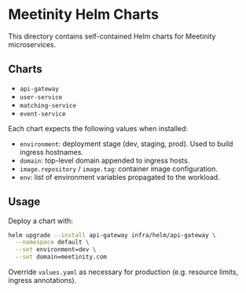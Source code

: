 # Meetinity Helm Charts

This directory contains self-contained Helm charts for Meetinity microservices.

## Charts

- `api-gateway`
- `user-service`
- `matching-service`
- `event-service`

Each chart expects the following values when installed:

- `environment`: deployment stage (dev, staging, prod). Used to build ingress hostnames.
- `domain`: top-level domain appended to ingress hosts.
- `image.repository` / `image.tag`: container image configuration.
- `env`: list of environment variables propagated to the workload.

## Usage

Deploy a chart with:

```bash
helm upgrade --install api-gateway infra/helm/api-gateway \
  --namespace default \
  --set environment=dev \
  --set domain=meetinity.com
```

Override `values.yaml` as necessary for production (e.g. resource limits, ingress annotations).

